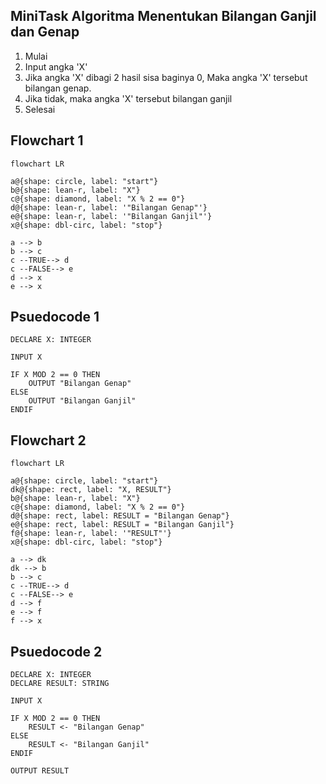 ## MiniTask Algoritma Menentukan Bilangan Ganjil dan Genap

1. Mulai
2. Input angka 'X'
3. Jika angka 'X' dibagi 2 hasil sisa baginya 0, Maka angka 'X' tersebut bilangan genap.
4. Jika tidak, maka angka 'X' tersebut bilangan ganjil
5. Selesai

## Flowchart 1
```mermaid
flowchart LR

a@{shape: circle, label: "start"}
b@{shape: lean-r, label: "X"}
c@{shape: diamond, label: "X % 2 == 0"}
d@{shape: lean-r, label: '"Bilangan Genap"'}
e@{shape: lean-r, label: '"Bilangan Ganjil"'}
x@{shape: dbl-circ, label: "stop"}

a --> b
b --> c
c --TRUE--> d
c --FALSE--> e
d --> x
e --> x
```
## Psuedocode 1
```pseudocode
DECLARE X: INTEGER

INPUT X

IF X MOD 2 == 0 THEN
    OUTPUT "Bilangan Genap"
ELSE
    OUTPUT "Bilangan Ganjil"
ENDIF

```
## Flowchart 2
```mermaid
flowchart LR

a@{shape: circle, label: "start"}
dk@{shape: rect, label: "X, RESULT"}
b@{shape: lean-r, label: "X"}
c@{shape: diamond, label: "X % 2 == 0"}
d@{shape: rect, label: RESULT = "Bilangan Genap"}
e@{shape: rect, label: RESULT = "Bilangan Ganjil"}
f@{shape: lean-r, label: '"RESULT"'}
x@{shape: dbl-circ, label: "stop"}

a --> dk
dk --> b
b --> c
c --TRUE--> d
c --FALSE--> e
d --> f
e --> f
f --> x
```
## Psuedocode 2
```pseudocode
DECLARE X: INTEGER
DECLARE RESULT: STRING

INPUT X

IF X MOD 2 == 0 THEN
    RESULT <- "Bilangan Genap"
ELSE
    RESULT <- "Bilangan Ganjil"
ENDIF

OUTPUT RESULT

```


